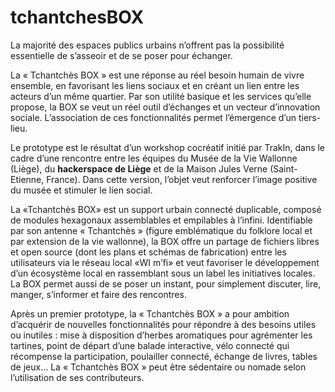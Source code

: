 # tchantchesBOX


La majorité des espaces publics urbains n’offrent pas la possibilité essentielle de s’asseoir et de se poser pour échanger.

La « Tchantchès BOX » est une réponse au réel besoin humain de vivre ensemble, en favorisant les liens sociaux et en créant un lien entre les acteurs d’un même quartier. Par son utilité basique et les services qu’elle propose, la BOX se veut un réel outil d’échanges et un vecteur d’innovation sociale. L’association de ces fonctionnalités permet l’émergence d’un tiers-lieu.

Le prototype est le résultat d’un workshop cocréatif initié par TrakIn, dans le cadre d’une rencontre entre les équipes du Musée de la Vie Wallonne (Liège), du **hackerspace de Liège** et de la Maison Jules Verne (Saint-Etienne, France). Dans cette version, l’objet veut renforcer l’image positive du musée et stimuler le lien social.

La «Tchantchès BOX» est un support urbain connecté duplicable, composé de modules hexagonaux assemblables et empilables à l’infini. Identifiable par son antenne « Tchantchès » (figure emblématique du folklore local et par extension de la vie wallonne), la BOX offre un partage de fichiers libres et open source (dont les plans et schémas de fabrication) entre les utilisateurs via le réseau local «WI m’fi» et veut favoriser le développement d’un écosystème local en rassemblant sous un label les initiatives locales. La BOX permet aussi de se poser un instant, pour simplement discuter, lire, manger, s’informer et faire des rencontres.

Après un premier prototype, la « Tchantchès BOX » a pour ambition d’acquérir de nouvelles fonctionnalités pour répondre à des besoins utiles ou inutiles : mise à disposition d’herbes aromatiques pour agrémenter les tartines, point de départ d’une balade interactive, vélo connecté qui récompense la participation, poulailler connecté, échange de livres, tables de jeux...
La « Tchantchès BOX » peut être sédentaire ou nomade selon l’utilisation de ses contributeurs.
